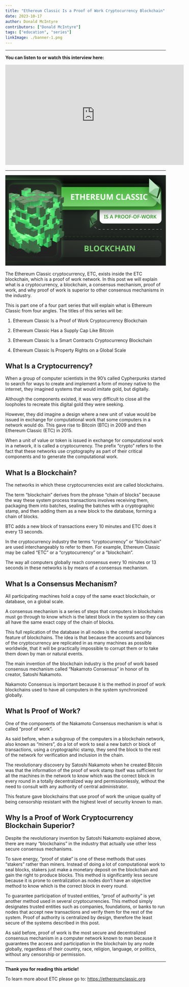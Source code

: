 ```yaml
---
title: "Ethereum Classic Is a Proof of Work Cryptocurrency Blockchain"
date: 2023-10-17
author: Donald McIntyre
contributors: ["Donald McIntyre"]
tags: ["education", "series"]
linkImage: ./banner-1.png
---
```


---
**You can listen to or watch this interview here:**

<iframe width="560" height="315" src="https://www.youtube.com/embed/hh6qsIeXaYI?si=1MEQgIgTgU7dbR88" title="YouTube video player" frameborder="0" allow="accelerometer; autoplay; clipboard-write; encrypted-media; gyroscope; picture-in-picture; web-share" allowfullscreen></iframe>

---

![](./banner-1.png)

The Ethereum Classic cryptocurrency, ETC, exists inside the ETC blockchain, which is a proof of work network. In this post we will explain what is a cryptocurrency, a blockchain, a consensus mechanism, proof of work, and why proof of work is superior to other consensus mechanisms in the industry.

This is part one of a four part series that will explain what is Ethereum Classic from four angles. The titles of this series will be:

1. Ethereum Classic Is a Proof of Work Cryptocurrency Blockchain

2. Ethereum Classic Has a Supply Cap Like Bitcoin

3. Ethereum Classic Is a Smart Contracts Cryptocurrency Blockchain

4. Ethereum Classic Is Property Rights on a Global Scale

## What Is a Cryptocurrency?

When a group of computer scientists in the 90’s called Cypherpunks started to search for ways to create and implement a form of money native to the internet, they imagined systems that would imitate gold, but digitally.

Although the components existed, it was very difficult to close all the loopholes to recreate this digital gold they were seeking. 

However, they did imagine a design where a new unit of value would be issued in exchange for computational work that some computers in a network would do. This gave rise to Bitcoin (BTC) in 2009 and then Ethereum Classic (ETC) in 2015.

When a unit of value or token is issued in exchange for computational work in a network, it is called a cryptocurrency. The prefix “crypto” refers to the fact that these networks use cryptography as part of their critical components and to generate the computational work.

## What Is a Blockchain?

The networks in which these cryptocurrencies exist are called blockchains.

The term “blockchain” derives from the phrase “chain of blocks” because the way these system process transactions involves receiving them, packaging them into batches, sealing the batches with a cryptographic stamp, and then adding them as a new block to the database, forming a chain of blocks.

BTC adds a new block of transactions every 10 minutes and ETC does it every 13 seconds.

In the cryptocurrency industry the terms “cryptocurrency” or “blockchain” are used interchangeably to refer to them. For example, Ethereum Classic may be called “ETC” or a “cryptocurrency” or a “blockchain”.

The way all computers globally reach consensus every 10 minutes or 13 seconds in these networks is by means of a consensus mechanism.

## What Is a Consensus Mechanism?

All participating machines hold a copy of the same exact blockchain, or database, on a global scale.

A consensus mechanism is a series of steps that computers in blockchains must go through to know which is the latest block in the system so they can all have the same exact copy of the chain of blocks.

This full replication of the database in all nodes is the central security feature of blockchains. The idea is that because the accounts and balances of the cryptocurrency are replicated in as many machines as possible worldwide, that it will be practically impossible to corrupt them or to take them down by man or natural events.

The main invention of the blockchain industry is the proof of work based consensus mechanism called “Nakamoto Consensus” in honor of its creator, Satoshi Nakamoto. 

Nakamoto Consensus is important because it is the method in proof of work blockchains used to have all computers in the system synchronized globally.

## What Is Proof of Work?

One of the components of the Nakamoto Consensus mechanism is what is called “proof of work”.

As said before, when a subgroup of the computers in a blockchain network, also known as “miners”, do a lot of work to seal a new batch or block of transactions, using a cryptographic stamp, they send the block to the rest of the network for verification and inclusion in the chain.

The revolutionary discovery by Satoshi Nakamoto when he created Bitcoin was that the information of the proof of work stamp itself was sufficient for all the machines in the network to know which was the correct block in every round in a totally decentralized way and permissionlessly, without the need to consult with any authority of central administrator.

This feature gave blockchains that use proof of work the unique quality of being censorship resistant with the highest level of security known to man.

## Why Is a Proof of Work Cryptocurrency Blockchain Superior?

Despite the revolutionary invention by Satoshi Nakamoto explained above, there are many “blockchains” in the industry that actually use other less secure consensus mechanisms.

To save energy, “proof of stake” is one of these methods that uses “stakers” rather than miners. Instead of doing a lot of computational work to seal blocks, stakers just make a monetary deposit on the blockchain and gain the right to produce blocks. This method is significantly less secure because it is prone to centralization as nodes don’t have an objective method to know which is the correct block in every round.

To guarantee participation of trusted entities, “proof of authority” is yet another method used in several cryptocurrencies. This method simply designates trusted entities such as companies, foundations, or banks to run nodes that accept new transactions and verify them for the rest of the system. Proof of authority is centralized by design, therefore the least secure of the systems described in this post.

As said before, proof of work is the most secure and decentralized consensus mechanism in a computer network known to man because it guarantees the access and participation in the blockchain by any node globally, regardless of their country, race, religion, language, or politics, without any censorship or permission.

---

**Thank you for reading this article!**

To learn more about ETC please go to: https://ethereumclassic.org

